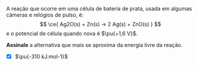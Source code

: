 A reação que ocorre em uma célula de bateria de prata, usada em algumas câmeras e relógios de pulso, é:
$$
    \ce{ Ag2O(s) + Zn(s) -> 2 Ag(s) + ZnO(s) }
$$
e o potencial de célula quando nova é $\pu{+1,6 V}$.

**Assinale** a alternativa que mais se aproxima da energia livre da reação.

- [x] $\pu{-310 kJ.mol-1}$


